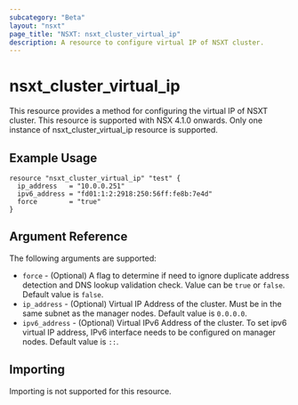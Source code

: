 ```yaml
---
subcategory: "Beta"
layout: "nsxt"
page_title: "NSXT: nsxt_cluster_virtual_ip"
description: A resource to configure virtual IP of NSXT cluster.
---
```


# nsxt_cluster_virtual_ip

This resource provides a method for configuring the virtual IP of NSXT cluster.
This resource is supported with NSX 4.1.0 onwards.
Only one instance of nsxt_cluster_virtual_ip resource is supported.

## Example Usage

```hcl
resource "nsxt_cluster_virtual_ip" "test" {
  ip_address   = "10.0.0.251"
  ipv6_address = "fd01:1:2:2918:250:56ff:fe8b:7e4d"
  force        = "true"
}
```

## Argument Reference

The following arguments are supported:

* `force` - (Optional) A flag to determine if need to ignore duplicate address detection and DNS lookup validation check. Value can be `true` or `false`. Default value is `false`.
* `ip_address` - (Optional) Virtual IP Address of the cluster. Must be in the same subnet as the manager nodes. Default value is `0.0.0.0`.
* `ipv6_address` - (Optional) Virtual IPv6 Address of the cluster. To set ipv6 virtual IP address, IPv6 interface needs to be configured on manager nodes. Default value is `::`.

## Importing

Importing is not supported for this resource.
